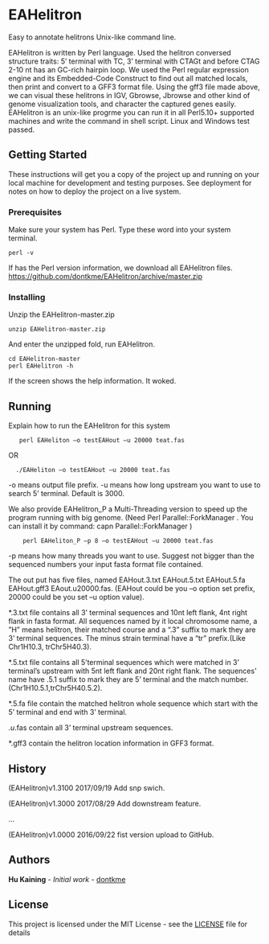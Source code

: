 # EAHelitron

Easy to annotate helitrons Unix-like command line.

EAHelitron is written by Perl language. Used the helitron conversed structure traits: 5’ terminal with TC, 3’ terminal with CTAGt and before CTAG 2-10 nt has an GC-rich hairpin loop. We used the Perl regular expression engine and its Embedded-Code Construct to find out all matched locals, then print and convert to a GFF3 format file. Using the gff3 file made above, we can visual these helitrons in IGV, Gbrowse, Jbrowse and other kind of genome visualization tools, and character the captured genes easily.
EAHelitron is an unix-like progrme you can run it in all Perl5.10+ supported machines and write the command in shell script. Linux and Windows test passed.

## Getting Started

These instructions will get you a copy of the project up and running on your local machine for development and testing purposes. See deployment for notes on how to deploy the project on a live system.

### Prerequisites

Make sure your system has Perl.
Type these word into your system terminal.
```
perl -v
```
If has the Perl version information, we download all EAHelitron files. https://github.com/dontkme/EAHelitron/archive/master.zip


### Installing

Unzip the EAHelitron-master.zip


```
unzip EAHelitron-master.zip
```

And enter the unzipped fold, run EAHelitron.

```
cd EAHelitron-master
perl EAHelitron -h
```

If the screen shows the help information. It woked.

## Running 

Explain how to run the EAHelitron for this system
```
   perl EAHeliton –o testEAHout –u 20000 teat.fas
```
OR 

```  
  ./EAHeliton –o testEAHout –u 20000 teat.fas
```   
-o means output file prefix.
-u means how long upstream you want to use to search 5’ terminal. Default is 3000.

We also provide EAHelitron_P a Multi-Threading version to speed up the program running with big genome. 
(Need Perl Parallel::ForkManager . You can install it by command: capn Parallel::ForkManager )

```
    perl EAHeliton_P –p 8 –o testEAHout –u 20000 teat.fas
```
-p means how many threads you want to use. Suggest not bigger than the sequenced numbers your input fasta format file contained.

The out put has five files, named EAHout.3.txt EAHout.5.txt EAHout.5.fa EAHout.gff3 EAout.u20000.fas. (EAHout could be you –o option set prefix, 20000 could be you set –u option value). 

*.3.txt file contains all 3’ terminal sequences and 10nt left flank, 4nt right flank in fasta format. All sequences named by it local chromosome name, a ”H” means helitron, their matched course and a “.3” suffix to mark they are 3’ terminal sequences. The minus strain terminal have a “tr” prefix.(Like Chr1H10.3, trChr5H40.3).

*.5.txt file contains all 5’terminal sequences which were matched in 3’ terminal’s upstream with 5nt left flank and 20nt right flank. The sequences’ name have .5.1 suffix to mark they are 5’ terminal and the match number.(Chr1H10.5.1,trChr5H40.5.2). 

*.5.fa file contain the matched helitron whole sequence which start with the 5’ terminal and end with 3’ terminal.

*.u*.fas contain all 3’ terminal upstream sequences.  

*.gff3 contain the helitron location information in GFF3 format.

## History

(EAHelitron)v1.3100 2017/09/19 Add snp swich.

(EAHelitron)v1.3000 2017/08/29 Add downstream feature.

...

(EAHelitron)v1.0000 2016/09/22 fist version upload to GitHub.

## Authors

**Hu Kaining** - *Initial work* - [dontkme](https://github.com/dontkme)

## License

This project is licensed under the MIT License - see the [LICENSE](LICENSE) file for details


